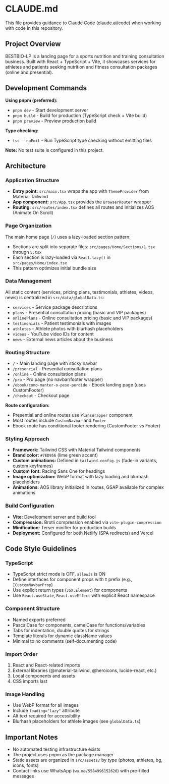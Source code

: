 # CLAUDE.md

This file provides guidance to Claude Code (claude.ai/code) when working with code in this repository.

## Project Overview

BESTBIO-LP is a landing page for a sports nutrition and training consultation business. Built with React + TypeScript + Vite, it showcases services for athletes and patients seeking nutrition and fitness consultation packages (online and presential).

## Development Commands

**Using pnpm (preferred):**
- `pnpm dev` - Start development server
- `pnpm build` - Build for production (TypeScript check + Vite build)
- `pnpm preview` - Preview production build

**Type checking:**
- `tsc --noEmit` - Run TypeScript type checking without emitting files

**Note:** No test suite is configured in this project.

## Architecture

### Application Structure

- **Entry point:** `src/main.tsx` wraps the app with `ThemeProvider` from Material Tailwind
- **App component:** `src/App.tsx` provides the `BrowserRouter` wrapper
- **Routing:** `src/routes/index.tsx` defines all routes and initializes AOS (Animate On Scroll)

### Page Organization

The main home page (`/`) uses a lazy-loaded section pattern:
- Sections are split into separate files: `src/pages/Home/Sections/1.tsx` through `5.tsx`
- Each section is lazy-loaded via `React.lazy()` in `src/pages/Home/index.tsx`
- This pattern optimizes initial bundle size

### Data Management

All static content (services, pricing plans, testimonials, athletes, videos, news) is centralized in `src/data/globalData.ts`:
- `services` - Service package descriptions
- `plans` - Presential consultation pricing (basic and VIP packages)
- `onlinePlans` - Online consultation pricing (basic and VIP packages)
- `testimonials` - Patient testimonials with images
- `athletes` - Athlete photos with blurhash placeholders
- `videos` - YouTube video IDs for content
- `news` - External news articles about the business

### Routing Structure

- `/` - Main landing page with sticky navbar
- `/presencial` - Presential consultation plans
- `/online` - Online consultation plans
- `/pro` - Pro page (no navbar/footer wrapper)
- `/ebook/como-manter-o-peso-perdido` - Ebook landing page (uses CustomFooter)
- `/checkout` - Checkout page

**Route configuration:**
- Presential and online routes use `PlansWrapper` component
- Most routes include `CustomNavbar` and `Footer`
- Ebook route has conditional footer rendering (CustomFooter vs Footer)

### Styling Approach

- **Framework:** Tailwind CSS with Material Tailwind components
- **Brand color:** `#7ED956` (lime green accent)
- **Custom animations:** Defined in `tailwind.config.js` (fade-in variants, custom keyframes)
- **Custom font:** Racing Sans One for headings
- **Image optimization:** WebP format with lazy loading and blurhash placeholders
- **Animations:** AOS library initialized in routes, GSAP available for complex animations

### Build Configuration

- **Vite:** Development server and build tool
- **Compression:** Brotli compression enabled via `vite-plugin-compression`
- **Minification:** Terser minifier for production builds
- **Deployment:** Configured for both Netlify (SPA redirects) and Vercel

## Code Style Guidelines

### TypeScript
- TypeScript strict mode is OFF, `allowJs` is ON
- Define interfaces for component props with `I` prefix (e.g., `ICustomNavbarProp`)
- Use explicit return types (`JSX.Element`) for components
- Use `React.useState`, `React.useEffect` with explicit React namespace

### Component Structure
- Named exports preferred
- PascalCase for components, camelCase for functions/variables
- Tabs for indentation, double quotes for strings
- Template literals for dynamic className values
- Minimal to no comments (self-documenting code)

### Import Order
1. React and React-related imports
2. External libraries (@material-tailwind, @heroicons, lucide-react, etc.)
3. Local components and assets
4. CSS imports last

### Image Handling
- Use WebP format for all images
- Include `loading="lazy"` attribute
- Alt text required for accessibility
- Blurhash placeholders for athlete images (see `globalData.ts`)

## Important Notes

- No automated testing infrastructure exists
- The project uses pnpm as the package manager
- Static assets are organized in `src/assets/` by type (photos, athletes, bg, icons, fonts)
- Contact links use WhatsApp (`wa.me/5584996152620`) with pre-filled messages
